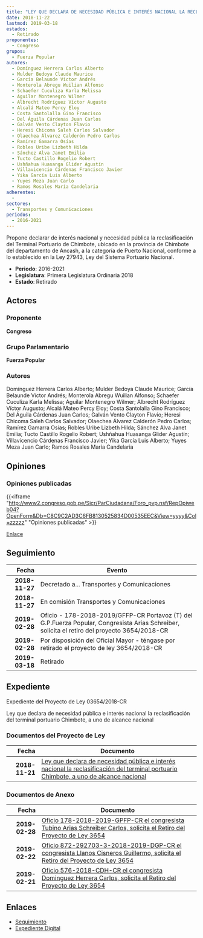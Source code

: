 ```yaml
---
title: "LEY QUE DECLARA DE NECESIDAD PÚBLICA E INTERÉS NACIONAL LA RECLASIFICACIÓN DEL TERMINAL PORTUARIO DE CHIMBOTE, A UNO DE ALCANCE NACIONAL"
date: 2018-11-22
lastmod: 2019-03-18
estados: 
  - Retirado
proponentes: 
  - Congreso
grupos: 
  - Fuerza Popular
autores: 
  - Domínguez Herrera Carlos Alberto
  - Mulder Bedoya Claude Maurice
  - García Belaunde Víctor Andrés
  - Monterola Abregu Wuilian Alfonso
  - Schaefer Cuculiza Karla Melissa
  - Aguilar Montenegro Wilmer
  - Albrecht Rodríguez Víctor Augusto
  - Alcalá Mateo Percy Eloy
  - Costa Santolalla Gino Francisco
  - Del Águila Cárdenas Juan Carlos
  - Galván Vento Clayton Flavio
  - Heresi Chicoma Saleh Carlos Salvador
  - Olaechea Álvarez Calderón Pedro Carlos
  - Ramírez Gamarra Osías
  - Robles Uribe Lizbeth Hilda
  - Sánchez Alva Janet Emilia
  - Tucto Castillo Rogelio Robert
  - Ushñahua Huasanga Glider Agustín
  - Villavicencio Cárdenas Francisco Javier
  - Yika García Luis Alberto
  - Yuyes Meza Juan Carlo
  - Ramos Rosales María Candelaria
adherentes: 
  - 
sectores: 
  - Transportes y Comunicaciones
periodos: 
  - 2016-2021
---
```


Propone declarar de interés nacional y necesidad pública la reclasificación del Terminal Portuario de Chimbote, ubicado en la provincia de Chimbote del departamento de Ancash, a la categoría de Puerto Nacional, conforme a lo establecido en la Ley 27943, Ley del Sistema Portuario Nacional.

- **Periodo**: 2016-2021
- **Legislatura**: Primera Legislatura Ordinaria 2018
- **Estado**: Retirado

## Actores

### Proponente

**Congreso**

### Grupo Parlamentario

**Fuerza Popular**

### Autores

Domínguez Herrera Carlos Alberto; Mulder Bedoya Claude Maurice; García Belaunde Víctor Andrés; Monterola Abregu Wuilian Alfonso; Schaefer Cuculiza Karla Melissa; Aguilar Montenegro Wilmer; Albrecht Rodríguez Víctor Augusto; Alcalá Mateo Percy Eloy; Costa Santolalla Gino Francisco; Del Águila Cárdenas Juan Carlos; Galván Vento Clayton Flavio; Heresi Chicoma Saleh Carlos Salvador; Olaechea Álvarez Calderón Pedro Carlos; Ramírez Gamarra Osías; Robles Uribe Lizbeth Hilda; Sánchez Alva Janet Emilia; Tucto Castillo Rogelio Robert; Ushñahua Huasanga Glider Agustín; Villavicencio Cárdenas Francisco Javier; Yika García Luis Alberto; Yuyes Meza Juan Carlo; Ramos Rosales María Candelaria


## Opiniones

### Opiniones publicadas

{{<iframe "http://www2.congreso.gob.pe/Sicr/ParCiudadana/Foro_pvp.nsf/RepOpiweb04?OpenForm&Db=C8C9C2AD3C6FB8130525834D00535EEC&View=yyyy&Col=zzzzz" "Opiniones publicadas" >}}

[Enlace](http://www2.congreso.gob.pe/Sicr/ParCiudadana/Foro_pvp.nsf/RepOpiweb04?OpenForm&Db=C8C9C2AD3C6FB8130525834D00535EEC&View=yyyy&Col=zzzzz)

## Seguimiento

| Fecha | Evento |
|------:|--------|
| **2018-11-27** | Decretado a... Transportes y Comunicaciones|
| **2018-11-27** | En comisión Transportes y Comunicaciones|
| **2019-02-28** | Oficio - 178-2018-2019/GFFP-CR Portavoz (T) del G.P.Fuerza Popular, Congresista Arias Schreiber, solicita el retiro del proyecto 3654/2018-CR|
| **2019-02-28** | Por disposición del Oficial Mayor - téngase por retirado el proyecto de ley 3654/2018-CR|
| **2019-03-18** | Retirado|


## Expediente

Expediente del Proyecto de Ley 03654/2018-CR

Ley que declara de necesidad pública e interés nacional la reclasificación del terminal portuario Chimbote, a uno de alcance nacional


### Documentos del Proyecto de Ley

| Fecha | Documento |
|------:|--------|
| **2018-11-21** | [Ley que declara de necesidad pública e interés nacional la reclasificación del terminal portuario Chimbote, a uno de alcance nacional](http://www.leyes.congreso.gob.pe/Documentos/2016_2021/Proyectos_de_Ley_y_de_Resoluciones_Legislativas/PL0365420181121..pdf) |

### Documentos de Anexo

| Fecha | Documento |
|------:|--------|
| **2019-02-28** | [Oficio 178-2018-2019-GPFP-CR el congresista Tubino Arias Schreiber Carlos, solicita el Retiro del Proyecto de Ley 3654](http://www.leyes.congreso.gob.pe/Documentos/2016_2021/Retiro_de_Proyecto/OFICIO-178-2018-2019-GPFP-CR.pdf) |
| **2019-02-22** | [Oficio 872-292703-3-2018-2019-DGP-CR el congresista Llanos Cisneros Guillermo, solicita el Retiro del Proyecto de Ley 3654](http://www.leyes.congreso.gob.pe/Documentos/2016_2021/Retiro_de_Proyecto/OFICIO-872-292703-3-2018-2019-DGP-CR.pdf) |
| **2019-02-21** | [Oficio 576-2018-CDH-CR el congresista Dominguez Herrera Carlos, solicita el Retiro del Proyecto de Ley 3654](http://www.leyes.congreso.gob.pe/Documentos/2016_2021/Retiro_de_Proyecto/OFICIO-576-2018-CDH-CR.pdf) |

## Enlaces 

- [Seguimiento](http://www2.congreso.gob.pehttp://www2.congreso.gob.pe/Sicr/TraDocEstProc/CLProLey2016.nsf/f7fff46988ca05b1052578e100829cc7/490451e570dec2540525834d00637906?OpenDocument)
- [Expediente Digital](http://www2.congreso.gob.pehttp://www2.congreso.gob.pe/Sicr/TraDocEstProc/CLProLey2016.nsf/f7fff46988ca05b1052578e100829cc7/490451e570dec2540525834d00637906?OpenDocument&Click=05257FB7005EB655.eb71d0cf91d8294e05256cdf006b5706/$Body/0.1C6C)
